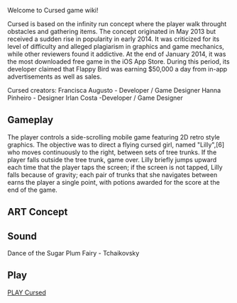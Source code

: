 Welcome to Cursed game wiki!

Cursed is based on the infinity run concept where the player walk throught obstacles and gathering items. The concept originated in May 2013 but received a sudden rise in popularity in early 2014. It was criticized for its level of difficulty and alleged plagiarism in graphics and game mechanics, while other reviewers found it addictive. At the end of January 2014, it was the most downloaded free game in the iOS App Store. During this period, its developer claimed that Flappy Bird was earning $50,000 a day from in-app advertisements as well as sales.

Cursed creators:
Francisca Augusto - Developer / Game Designer
Hanna Pinheiro - Designer
Irlan Costa -Developer / Game Designer

## Gameplay
The player controls a side-scrolling mobile game featuring 2D retro style graphics. The objective was to direct a flying cursed girl, named "Lilly",[6] who moves continuously to the right, between sets of tree trunks. If the player falls outside the tree trunk, game over. Lilly briefly jumps upward each time that the player taps the screen; if the screen is not tapped, Lilly falls because of gravity; each pair of trunks that she navigates between earns the player a single point, with potions awarded for the score at the end of the game.


## ART Concept

## Sound
	
Dance of the Sugar Plum Fairy - Tchaikovsky

## Play

[PLAY Cursed](cursed/)
